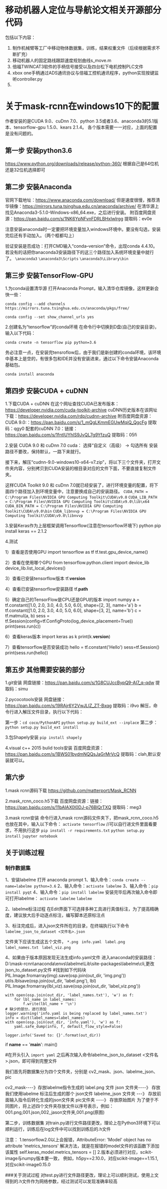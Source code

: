 # 移动机器人定位与导航论文相关开源部分代码
包括以下内容：
1. 制作机械臂等工厂中移动物体数据集，训练，结果权重文件（后续根据需求不断扩充）
2. 移动机器人的固定路线跟踪速度规划曲线s_move.m
3. 倍福TWINCAT3软件的手柄信号接受以及四台松下电机控制PLC文件
4. xbox one手柄通过ADS通讯协议与倍福工控机通讯程序，python实现按键监听controller.py
4.

# 关于mask-rcnn在windows10下的配置
作者安装的是CUDA 9.0、cuDnn 7.0、python 3.5或者3.6、anaconda3的5.1版本、tensorflow-gpu 1.5.0、kears 2.1.4。
各个版本需要一一对应，上面的配置是没有问题的。

## 第一步 安装python3.6
https://www.python.org/downloads/release/python-360/
根据自己是64位机还是32位机选择即可

## 第二步 安装Anaconda
官网下载地址：https://www.anaconda.com/download/ 
但是速度很慢，推荐清华镜像：https://mirrors.tuna.tsinghua.edu.cn/anaconda/archive/
在清华源上找见Anaconda3-5.1.0-Windows-x86_64.exe，之后进行安装。
附百度网盘资源：https://pan.baidu.com/s/1NK6YpNFvnFDRLBHxIwlrgg 提取码：ev0e

注意安装anaconda时一定要把环境变量加入windows环境中。要没有勾选，安装完后还有手动加入。（两个框都勾上）

验证安装是否成功：打开CMD输入“conda–version”命令，出现conda 4.4.10。若没有的话把你anaconda3安装路径下的这三个路径加入系统环境变量中就行了。
```\anaconda3```
```\anaconda3\Scripts```
```\anaconda3\Library\bin```


## 第三步 安装TensorFlow-GPU
1.为conda设置清华源
打开Anaconda Prompt，输入清华仓库镜像，这样更新会快一些：

```conda config --add channels https://mirrors.tuna.tsinghua.edu.cn/anaconda/pkgs/free/```

```conda config --set show_channel_urls yes```

2.创建名为“tensorflow”的conda环境
在命令行中切换到D盘(自己的安装目录)，输入以下代码：

```conda create -n tensorflow pip python=3.6```

务必注意一点，在安装完tensroflow后，由于我们是新创建的conda环境，该环境中基本上是空的，有很多包和IDE并没有安装进来，通过以下命令安装Anaconda基础包。

```conda install anaconda```

## 第四步 安装CUDA + cuDNN
1.下载CUDA + cuDNN
在这个网址查找CUDA已发布版本：https://developer.nvidia.com/cuda-toolkit-archive
cuDNN历史版本在该网址下载：https://developer.nvidia.com/rdp/cudnn-archive
附百度网盘资源：
CUDA 9.0:：https://pan.baidu.com/s/1_mQgLKmmEGUwMqiQ_QgcFg 提取码：qgy0
配套的cuDNN 7.0：链接：https://pan.baidu.com/s/1fntIUYhlS9JvQL7g9YfzuQ 提取码：05fi

2.安装 CUDA 9.0 和 cuDnn 7.0
cuda：
选择“自定义（高级）  ->  勾选所有
安装路径不要改，保持默认，一路下来就行。

接下来，解压“cudnn-9.0-windows10-x64-v7.zip”，将以下三个文件夹，打开文件夹内容，分别拷贝到CUDA安装的根目录对应的文件下面，不要直接复制文件夹。

这样CUDA Toolkit 9.0 和 cuDnn 7.0就已经安装了，进行环境变量的配置，将下面四个路径加入到环境变量中，注意要换成自己的安装路径。
```CUDA_PATH = C:\Program Files\NVIDIA GPU Computing Toolkit\CUDA\v9.0```
```CUDA_LIB_PATH = C:\Program Files\NVIDIA GPU Computing Toolkit\CUDA\v9.0\lib\x64 ```
```CUDA_BIN_PATH = C:\Program Files\NVIDIA GPU Computing Toolkit\CUDA\v9.0\bin```
```CUDA_libnvvp = C:\Program Files\NVIDIA GPU Computing Toolkit\CUDA\v9.0\libnvvp```


3.安装Keras作为上层框架调用Tensorflow(注意在tensorflow环境下)
	python
	pip install keras == 2.1.2

4.测试

1）查看是否使用GPU
	import tensorflow as tf
	tf.test.gpu_device_name()
	
2）查看在使用哪个GPU
	from tensorflow.python.client import device_lib
	device_lib.list_local_devices()
	
3）查看已安装tensorflow版本
	tf.__version__
	
4）查看已安装tensorflow安装路径
	tf.__path__
	
5）确定自己的TensorFlow是CPU还是GPU的版本
	import numpy
	a = tf.constant([1.0, 2.0, 3.0, 4.0, 5.0, 6.0], shape=[2, 3], name='a')
	b = tf.constant([1.0, 2.0, 3.0, 4.0, 5.0, 6.0], shape=[3, 2], name='b')
	c = tf.matmul(a, b)
	sess = tf.Session(config=tf.ConfigProto(log_device_placement=True))
	print(sess.run(c))
	
6）查看keras版本
	import keras as k
	print(k.__version__)
	
7）查看tensorflow是否安装成功
	hello = tf.constant('Hello')
	sess=tf.Session()
	print(sess.run(hello))

## 第五步 其他需要安装的部分
1.git安装
网盘链接：https://pan.baidu.com/s/1G8CUJccBypQ9-AI7_q-qdw 提取码：simu

2.pycocotools安装
网盘链接：https://pan.baidu.com/s/19RAjr6Y2VwJLIZ_ZT-Bxqg 提取码：i9vo
解压，命令行进入解压文件目录，执行以下代码：

第一步：```cd coco/PythonAPI```
       ```python setup.py build_ext --inplace```
第二步：```python setup.py build_ext install```

3.包Shapely安装
```pip install shapely```

4.visual c++ 2015 bulid tools安装
百度网盘资源：https://pan.baidu.com/s/1BWS01bydmNQQsJaGrMrVcQ 提取码：clah,默认安装就可以。

## 第六步
1.mask rcnn源码下载
https://github.com/matterport/Mask_RCNN

2.mask_rcnn_coco.h5下载
百度网盘资源：链接：https://pan.baidu.com/s/11bAIAX0l0DJ-p76BlQrTXQ 提取码：meg3

3.mask rcnn安装
命令行进入mask rcnn源码文件夹下，把mask_rcnn_coco.h5也放在其中，输入以下命令：
```activate tensorflow```
//可以自行进文件里面看要求，不用执行这步
```pip install -r requirements.txt```
```python setup.py install```
```jupyter notebook```

## 关于训练过程
### 制作数据集
1、安装labelme
打开 anaconda prompt
1、输入命令：```conda create --name=labelme python=3.6```
2、输入命令：```activate labelme```
3、输入命令：```pip install pyqt```
4、输入命令：```pip install labelme```
安装完毕后再次输入命令即可打开labelme：
```activate labelme```
```labelme```

2、labelme标注过程
在Edit界面下可选择多种工具进行真值标注，为了提高精确度，建议放大后手动逐点标注，编写脚本还原标注点

3、标注完成后，进入json文件所在的目录，在终端执行以下命令
```labelme_json_to_dataset <文件名>.json```

文件夹下应该生成这五个文件，
```*.png ```
```info.yaml ```
```label.png ```
```label_names.txt ```
```label_viz.png```

4、如果由于版本原因发现无法生成info.yaml文件
进入anaconda的安装路径：D:\mask-rcnn\anaconda\envs\labelme\Lib\site-packages\labelme\cli,更改json_to_dataset.py文件
#找到如下代码块
    PIL.Image.fromarray(img).save(osp.join(out_dir, 'img.png'))
    utils.lblsave(osp.join(out_dir, 'label.png'), lbl)
    PIL.Image.fromarray(lbl_viz).save(osp.join(out_dir, 'label_viz.png'))

    with open(osp.join(out_dir, 'label_names.txt'), 'w') as f:
        for lbl_name in label_names:
            f.write(lbl_name + '\n')
	# 缺少的部分，进行添加
    logger.warning('info.yaml is being replaced by label_names.txt')
    info = dict(label_names=label_names)
    with open(osp.join(out_dir, 'info.yaml'), 'w') as f:
        yaml.safe_dump(info, f, default_flow_style=False)

    logger.info('Saved to: {}'.format(out_dir))

if __name__ == '__main__':
    main()

#在开头引入
	```import yaml```
之后再次输入命令labelme_json_to_dataset <文件名>.json，即可得到完整文件

我们首先将数据集分为四个文件夹，分别是 cv2_mask、json、labelme_json、pic

cv2_mask----》存放labelme指令生成的 label.png 文件
json 文件夹----》 存放我们使用labelme 标注后生成的那个 json文件
labelme_json 文件夹 ---》 存放前面输入指令后转化生成的json文件夹
pic文件夹  ----》 存放原始图片
为了便于不同图片，将上述四个文件夹存放文件以序号表示，例如：
001.png,001.json,002_jason文件夹,001.png(原图)

第二步，训练数据集
对train.py进行文件路径更改，理论上在Python3环境下可以顺利运行，训练后在log文件中可以找到训练后的.h文件

注意：
1.tensorflow2.0以上会报错，AttributeError: 'Model' object has no attribute 'metrics_tensors'
解决方法，就是在报错的model文件的该函数下添加该属性
self.keras_model.metrics_tensors = []
2.版本必须进行对应，scikit-image与numpy版本要一致，
 例如，h5py==2.10.0，对应scikit-image==1.15.1,对应scikit-image0.15.0
 
 ###关于测试过程
 对test.py进行文件路径更改，理论上可以顺利测试，使用上文得到的.h文件作为网络参数，经过测试可以发现准确率较高







